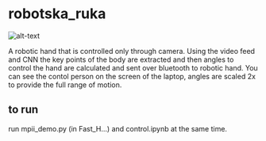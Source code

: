 # robotska_ruka

![alt-text](robotic_hand.gif)


A robotic hand that is controlled only through camera.
Using the video feed and CNN the key points of the body are extracted and then angles to control the hand are calculated and sent over bluetooth to robotic hand.
You can see the contol person on the screen of the laptop, angles are scaled 2x to provide the full range of motion.

## to run 
run mpii_demo.py (in Fast_H...) and control.ipynb at the same time.
